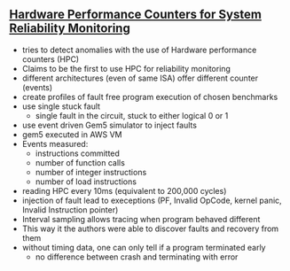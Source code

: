 ## [Hardware Performance Counters for System Reliability Monitoring](../sources/hpc_for_reliability_monitoring.pdf)
* tries to detect anomalies with the use of Hardware performance counters (HPC) 
* Claims to be the first to use HPC for reliability monitoring
* different architectures (even of same ISA) offer different counter (events)
* create profiles of fault free program execution of chosen benchmarks
* use single stuck fault 
    * single fault in the circuit, stuck to either logical 0 or 1
* use event driven Gem5 simulator to inject faults
* gem5 executed in AWS VM
* Events measured:
    * instructions committed
    * number of function calls
    * number of integer instructions
    * number of load instructions
* reading HPC every 10ms (equivalent to 200,000 cycles)
* injection of fault lead to execeptions (PF, Invalid OpCode, kernel panic, 
Invalid Instruction pointer)
* Interval sampling allows tracing when program behaved different
* This way it the authors were able to discover faults and recovery from them 
* without timing data, one can only tell if a program terminated early
    * no difference between crash and terminating with error
